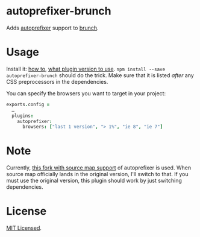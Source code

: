 autoprefixer-brunch
===================

Adds [autoprefixer] support to [brunch].

[autoprefixer]: https://github.com/ai/autoprefixer
[brunch]: http://brunch.io/


Usage
=====

Install it: [how to][usage], [what plugin version to use][version].
`npm install --save autoprefixer-brunch` should do the trick. Make sure that it is listed _after_ any CSS
preprocessors in the dependencies.

You can specify the browsers you want to target in your project:

```coffeescript
exports.config =
  …
  plugins:
    autoprefixer:
      browsers: ["last 1 version", "> 1%", "ie 8", "ie 7"]
```

[usage]: https://github.com/brunch/brunch/blob/master/docs/plugins.md#usage
[version]: https://github.com/brunch/brunch/blob/master/docs/faq.md#what-version-of-plugin-do-i-need-to-use


Note
====

Currently, [this fork with source map support][fork] of autoprefixer is used. When source map
officially lands in the original version, I'll switch to that. If you must use the original version,
this plugin should work by just switching dependencies.

[fork]: https://github.com/lydell/autoprefixer/tree/source-maps


License
=======

[MIT Licensed](LICENSE).
